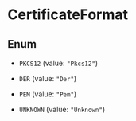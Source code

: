 

# CertificateFormat

## Enum


* `PKCS12` (value: `"Pkcs12"`)

* `DER` (value: `"Der"`)

* `PEM` (value: `"Pem"`)

* `UNKNOWN` (value: `"Unknown"`)



